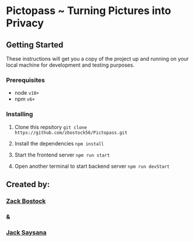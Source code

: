 # Pictopass ~ Turning Pictures into Privacy

## Getting Started
These instructions will get you a copy of the project up and running on your local machine for development and testing purposes.

### Prerequisites

- node `v10+`
- npm `v6+`

### Installing

1. Clone this repsitory
   `git clone https://github.com/zbostock56/Pictopass.git`

2. Install the dependencies
   `npm install`

3. Start the frontend server
   `npm run start`
   
4. Open another terminal to start backend server
   `npm run devStart`
   

## Created by:
### [Zack Bostock](https://github.com/zbostock56)
### &
### [Jack Saysana](https://github.com/Jack-Saysana)
